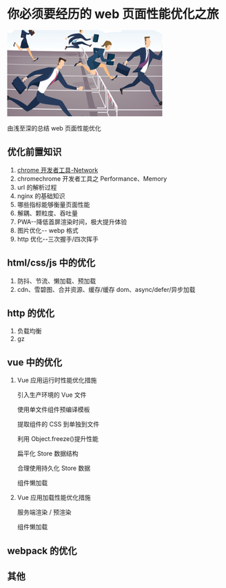 # 你必须要经历的 web 页面性能优化之旅

![](./screenshot/00.png)

由浅至深的总结 web 页面性能优化

## 优化前置知识

1. [chrome 开发者工具-Network](https://github.com/dirkhe1051931999/hjBlog/blob/master/blog-web-optimize/lessons/01.md)
2. chromechrome 开发者工具之 Performance、Memory
3. url 的解析过程
4. nginx 的基础知识
5. 哪些指标能够衡量页面性能
6. 解耦、颗粒度、吞吐量
7. PWA--降低首屏渲染时间，极大提升体验
8. 图片优化-- webp 格式
9. http 优化--三次握手/四次挥手

## html/css/js 中的优化

1. 防抖、节流、懒加载、预加载
2. cdn、雪碧图、合并资源、缓存/缓存 dom、async/defer/异步加载

## http 的优化

1. 负载均衡
2. gz

## vue 中的优化

1. Vue 应用运行时性能优化措施

   引入生产环境的 Vue 文件

   使用单文件组件预编译模板

   提取组件的 CSS 到单独到文件

   利用 Object.freeze()提升性能

   扁平化 Store 数据结构

   合理使用持久化 Store 数据

   组件懒加载

2. Vue 应用加载性能优化措施

   服务端渲染 / 预渲染

   组件懒加载

## webpack 的优化

## 其他
